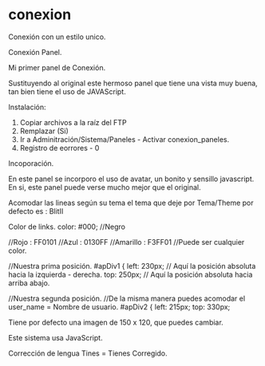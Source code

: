 conexion
========

Conexión con un estilo unico.

Conexión Panel.

Mi primer panel de Conexión.

Sustituyendo al original este hermoso panel que tiene una vista muy buena, tan bien tiene el uso de JAVAScript. 

Instalación:

1. Copiar archivos a la raíz del FTP
2. Remplazar (Si)
3. Ir a Adminitración/Sistema/Paneles - Activar conexion_paneles.
4. Registro de eorrores - 0

Incoporación.

En este panel se incorporo el uso de avatar, un bonito y sensillo javascript.
En si, este panel puede verse mucho mejor que el original.


Acomodar las lineas según su tema el tema que deje por Tema/Theme por defecto es : BlitII

Color de links.
color: #000; //Negro

//Rojo : FF0101
//Azul : 0130FF
//Amarillo : F3FF01
//Puede ser cualquier color.

//Nuestra prima posición.
#apDiv1 {
left: 230px; // Aquí la posición absoluta hacia la izquierda - derecha. 
top: 250px; // Aquí la posición absoluta hacia arriba abajo.

//Nuestra segunda posición.
//De la misma manera puedes acomodar el user_name = Nombre de usuario.
#apDiv2 { 
left: 215px;
top: 330px;

Tiene por defecto una imagen de 150 x 120, que puedes cambiar.

Este sistema usa JavaScript.

Corrección de lengua Tines = Tienes Corregido.
